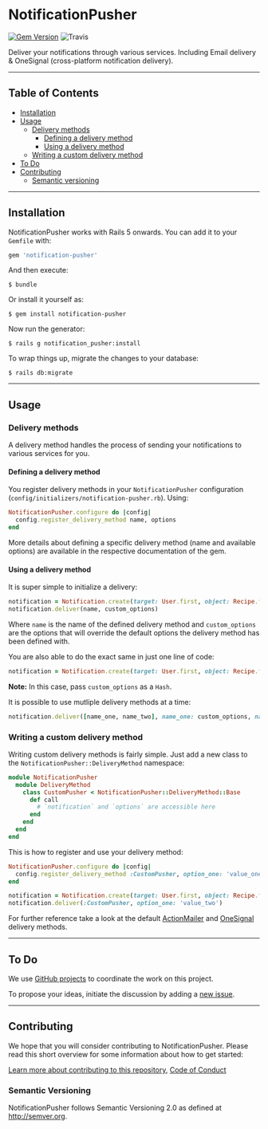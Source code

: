 # NotificationPusher

[![Gem Version](https://badge.fury.io/rb/notification-pusher.svg)](https://badge.fury.io/rb/notification-pusher) ![Travis](https://travis-ci.org/jonhue/notifications-rails.svg?branch=master)

Deliver your notifications through various services. Including Email delivery & OneSignal (cross-platform notification delivery).

---

## Table of Contents

* [Installation](#installation)
* [Usage](#usage)
  * [Delivery methods](#delivery-methods)
    * [Defining a delivery method](#defining-a-delivery-method)
    * [Using a delivery method](#using-a-delivery-method)
  * [Writing a custom delivery method](#writing-a-custom-delivery-method)
* [To Do](#to-do)
* [Contributing](#contributing)
  * [Semantic versioning](#semantic-versioning)

---

## Installation

NotificationPusher works with Rails 5 onwards. You can add it to your `Gemfile` with:

```ruby
gem 'notification-pusher'
```

And then execute:

    $ bundle

Or install it yourself as:

    $ gem install notification-pusher

Now run the generator:

    $ rails g notification_pusher:install

To wrap things up, migrate the changes to your database:

    $ rails db:migrate

---

## Usage

### Delivery methods

A delivery method handles the process of sending your notifications to various services for you.

#### Defining a delivery method

You register delivery methods in your `NotificationPusher` configuration (`config/initializers/notification-pusher.rb`). Using:

```ruby
NotificationPusher.configure do |config|
  config.register_delivery_method name, options
end
```

More details about defining a specific delivery method (name and available options) are available in the respective documentation of the gem.

#### Using a delivery method

It is super simple to initialize a delivery:

```ruby
notification = Notification.create(target: User.first, object: Recipe.first)
notification.deliver(name, custom_options)
```

Where `name` is the name of the defined delivery method and `custom_options` are the options that will override the default options the delivery method has been defined with.

You are also able to do the exact same in just one line of code:

```ruby
notification = Notification.create(target: User.first, object: Recipe.first, delivery_method: name, delivery_options: custom_options)
```

**Note:** In this case, pass `custom_options` as a `Hash`.

It is possible to use mutliple delivery methods at a time:

```ruby
notification.deliver([name_one, name_two], name_one: custom_options, name_two: custom_options)
```

### Writing a custom delivery method

Writing custom delivery methods is fairly simple. Just add a new class to the `NotificationPusher::DeliveryMethod` namespace:

```ruby
module NotificationPusher
  module DeliveryMethod
    class CustomPusher < NotificationPusher::DeliveryMethod::Base
      def call
        # `notification` and `options` are accessible here
      end
    end
  end
end
```

This is how to register and use your delivery method:

```ruby
NotificationPusher.configure do |config|
  config.register_delivery_method :CustomPusher, option_one: 'value_one'
end
```

```ruby
notification = Notification.create(target: User.first, object: Recipe.first)
notification.deliver(:CustomPusher, option_one: 'value_two')
```

For further reference take a look at the default [ActionMailer](notification-pusher-actionmailer) and [OneSignal](notification-pusher-onesignal) delivery methods.

---

## To Do

We use [GitHub projects](https://github.com/jonhue/notifications-rails/projects/3) to coordinate the work on this project.

To propose your ideas, initiate the discussion by adding a [new issue](https://github.com/jonhue/notifications-rails/issues/new).

---

## Contributing

We hope that you will consider contributing to NotificationPusher. Please read this short overview for some information about how to get started:

[Learn more about contributing to this repository](https://github.com/jonhue/notifications-rails/blob/master/CONTRIBUTING.md), [Code of Conduct](https://github.com/jonhue/notifications-rails/blob/master/CODE_OF_CONDUCT.md)

### Semantic Versioning

NotificationPusher follows Semantic Versioning 2.0 as defined at http://semver.org.
